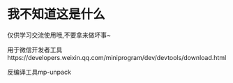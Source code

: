 # 我不知道这是什么

仅供学习交流使用哦,不要拿来做坏事~

用于微信开发者工具https://developers.weixin.qq.com/miniprogram/dev/devtools/download.html

反编译工具mp-unpack
